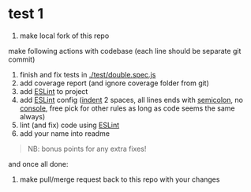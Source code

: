 # test 1

1. make local fork of this repo

make following actions with codebase (each line should be separate git commit)
1. finish and fix tests in [./test/double.spec.js](tests/double.spec.js)
1. add coverage report (and ignore coverage folder from git)
1. add [ESLint](https://eslint.org/) to project
1. add [ESLint](https://eslint.org/) config ([indent](https://eslint.org/docs/rules/indent) 2 spaces, all lines ends with [semicolon](https://eslint.org/docs/rules/semi), no [console](https://eslint.org/docs/rules/no-console), free pick for other rules as long as code seems the same always)
1. lint (and fix) code using [ESLint](https://eslint.org/)
1. add your name into readme

> NB: bonus points for any extra fixes!

and once all done:
1. make pull/merge request back to this repo with your changes

